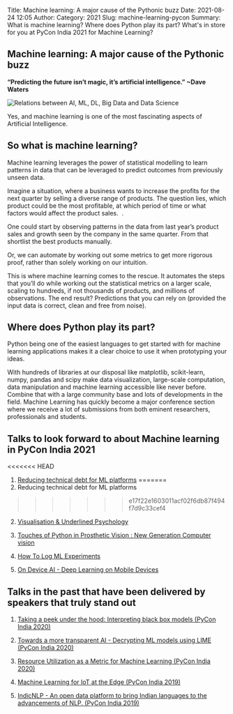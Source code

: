Title: Machine learning: A major cause of the Pythonic buzz
Date: 2021-08-24 12:05
Author:
Category: 2021
Slug: machine-learning-pycon
Summary: What is machine learning? Where does Python play its part? What's in store for you at PyCon India 2021 for Machine Learning?

## Machine learning: A major cause of the Pythonic buzz

 **“Predicting the future isn’t magic, it’s artificial intelligence.” ~Dave Waters**

![Relations between AI, ML, DL, Big Data and Data Science]({static}/images/ml-article-2021-Relations.png)

Yes, and machine learning is one of the most fascinating aspects of Artificial Intelligence.

## So what is machine learning?

Machine learning leverages the power of statistical modelling to learn patterns in data that can be leveraged to predict outcomes from previously unseen data.

Imagine a situation, where a business wants to increase the profits for the next quarter by selling a diverse range of products. The question lies, which product could be the most profitable, at which period of time or what factors would affect the product sales.  .

One could start by observing patterns in the data from last year’s product sales and growth seen by the company in the same quarter. From that shortlist the best products manually. 

Or, we can automate by working out some metrics to get more rigorous proof, rather than solely working on our intuition. 

This is where machine learning comes to the rescue. It automates the steps that you’ll do while working out the statistical metrics on a larger scale, scaling to hundreds, if not thousands of products, and millions of observations. The end result? Predictions that you can rely on (provided the input data is correct, clean and free from noise).

## Where does Python play its part?

Python being one of the easiest languages to get started with for machine learning applications makes it a clear choice to use it when prototyping your ideas. 

With hundreds of libraries at our disposal like matplotlib, scikit-learn, numpy, pandas and scipy make data visualization, large-scale computation, data manipulation and machine learning accessible like never before. Combine that with a large community base and lots of developments in the field. Machine Learning has quickly become a major conference section where we receive a lot of submissions from both eminent researchers, professionals and students. 

## Talks to look forward to about Machine learning in PyCon India 2021

<<<<<<< HEAD
1.   [Reducing technical debt for ML platforms](https://in.pycon.org/cfp/2021/proposals/reducing-technical-debt-for-ml-platforms~bW6Pv/)
=======
1.  Reducing technical debt for ML platforms
>>>>>>> e17f22e1603011acf02f6db87f494f7d9c33cef4
    
2. [ Visualisation & Underlined Psychology](https://in.pycon.org/cfp/2021/proposals/visualisation-underlined-psychology~bkR8E/)
    
3.  [Touches of Python in Prosthetic Vision : New Generation Computer vision](https://in.pycon.org/cfp/2021/proposals/touches-of-python-in-prosthetic-vision-new-generation-computer-vision~e5yQv/)
    
4.  [How To Log ML Experiments](https://in.pycon.org/cfp/2021/proposals/how-to-log-ml-experiments~dJ6ZJ/)
    
5.  [On Device AI - Deep Learning on Mobile Devices](https://in.pycon.org/cfp/2021/proposals/on-device-ai-deep-learning-on-mobile-devices~ejRZl/)
  
## Talks in the past that have been delivered by speakers that truly stand out

1.  [Taking a peek under the hood: Interpreting black box models (PyCon India 2020)](https://in.pycon.org/cfp/2020/proposals/taking-a-peek-under-the-hood-interpreting-black-box-models~b2k4z/)
    
2.  [Towards a more transparent AI - Decrypting ML models using LIME (PyCon India 2020)](https://in.pycon.org/cfp/2020/proposals/towards-a-more-transparent-ai-decrypting-ml-models-using-lime~eV8zb/)
    
3.  [Resource Utilization as a Metric for Machine Learning (PyCon India 2020)](https://in.pycon.org/cfp/2020/proposals/resource-utilization-as-a-metric-for-machine-learning~aKP8b/)
    
4.  [Machine Learning for IoT at the Edge (PyCon India 2019)](https://in.pycon.org/cfp/2019/proposals/machine-learning-for-iot-at-the-edge~bo5Ne/)
    
5.  [IndicNLP - An open data platform to bring Indian languages to the advancements of NLP. (PyCon India 2019)](https://in.pycon.org/cfp/2019/proposals/indicnlp-an-open-data-platform-to-bring-indian-languages-to-the-advancements-of-nlp~ejm5d/)
